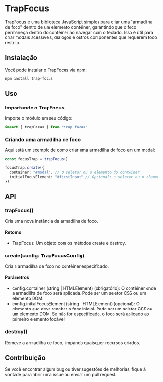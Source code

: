 # TrapFocus

TrapFocus é uma biblioteca JavaScript simples para criar uma "armadilha de foco" dentro de um elemento contêiner, garantindo que o foco permaneça dentro do contêiner ao navegar com o teclado. Isso é útil para criar modais acessíveis, diálogos e outros componentes que requerem foco restrito.

## Instalação

Você pode instalar o TrapFocus via npm:

```bash
npm install trap-focus
```

## Uso

### Importando o TrapFocus

Importe o módulo em seu código:

```typescript
import { trapFocus } from "trap-focus"
```

### Criando uma armadilha de foco

Aqui está um exemplo de como criar uma armadilha de foco em um modal:

```typescript
const focusTrap = trapFocus()

focusTrap.create({
  container: "#modal", // O seletor ou o elemento do contêiner
  initialFocusElement: "#firstInput" // Opcional: o seletor ou o elemento que deve receber o foco inicial
})
```

## API

### trapFocus()

Cria uma nova instância da armadilha de foco.

#### Retorno

- TrapFocus: Um objeto com os métodos create e destroy.

### create(config: TrapFocusConfig)

Cria a armadilha de foco no contêiner especificado.

#### Parâmetros

- config.container (string | HTMLElement) (obrigatório): O contêiner onde a armadilha de foco será aplicada. Pode ser um seletor CSS ou um elemento DOM.
- config.initialFocusElement (string | HTMLElement) (opcional): O elemento que deve receber o foco inicial. Pode ser um seletor CSS ou um elemento DOM. Se não for especificado, o foco será aplicado ao primeiro elemento focável.

### destroy()

Remove a armadilha de foco, limpando quaisquer recursos criados.

## Contribuição

Se você encontrar algum bug ou tiver sugestões de melhorias, fique à vontade para abrir uma issue ou enviar um pull request.
